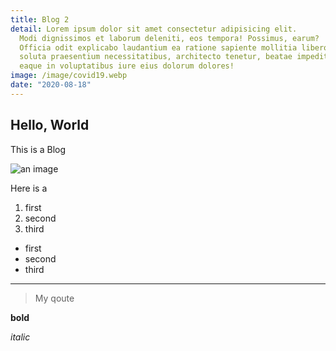 ```yaml
---
title: Blog 2
detail: Lorem ipsum dolor sit amet consectetur adipisicing elit.
  Modi dignissimos et laborum deleniti, eos tempora! Possimus, earum?
  Officia odit explicabo laudantium ea ratione sapiente mollitia libero
  soluta praesentium necessitatibus, architecto tenetur, beatae impedit
  eaque in voluptatibus iure eius dolorum dolores!
image: /image/covid19.webp
date: "2020-08-18"
---
```


## Hello, World

This is a Blog

![an image](/image/lab.jpg)

Here is a

1. first
2. second
3. third

- first
- second
- third

---

> My qoute

**bold**

_italic_
